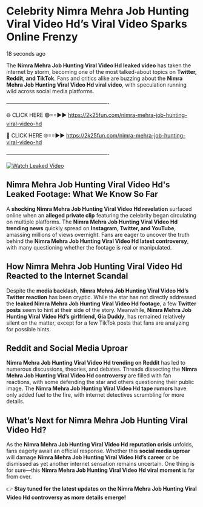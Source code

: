# Celebrity Nimra Mehra Job Hunting Viral Video Hd’s Viral Video Sparks Online Frenzy

18 seconds ago

The **Nimra Mehra Job Hunting Viral Video Hd leaked video** has taken the internet by storm, becoming one of the most talked-about topics on **Twitter, Reddit, and TikTok**. Fans and critics alike are buzzing about the **Nimra Mehra Job Hunting Viral Video Hd viral video**, with speculation running wild across social media platforms.

———————————————————-

🌐 CLICK HERE 🟢==►► https://2k25fun.com/nimra-mehra-job-hunting-viral-video-hd

🔴 CLICK HERE 🌐==►► https://2k25fun.com/nimra-mehra-job-hunting-viral-video-hd

———————————————————-

[![Watch Leaked Video](https://miro.medium.com/v2/resize:fit:828/format:webp/1*cilzJN44JGOrTw9NJCrNHA.gif "Watch Leaked Video")](https://2k25fun.com/nimra-mehra-job-hunting-viral-video-hd)

## **Nimra Mehra Job Hunting Viral Video Hd's Leaked Footage: What We Know So Far**  
A **shocking Nimra Mehra Job Hunting Viral Video Hd revelation** surfaced online when an **alleged private clip** featuring the celebrity began circulating on multiple platforms. The **Nimra Mehra Job Hunting Viral Video Hd trending news** quickly spread on **Instagram, Twitter, and YouTube**, amassing millions of views overnight. Fans are eager to uncover the truth behind the **Nimra Mehra Job Hunting Viral Video Hd latest controversy**, with many questioning whether the footage is real or manipulated.  

## **How Nimra Mehra Job Hunting Viral Video Hd Reacted to the Internet Scandal**  
Despite the **media backlash**, **Nimra Mehra Job Hunting Viral Video Hd’s Twitter reaction** has been cryptic. While the star has not directly addressed the **leaked Nimra Mehra Job Hunting Viral Video Hd footage**, a few **Twitter posts** seem to hint at their side of the story. Meanwhile, **Nimra Mehra Job Hunting Viral Video Hd’s girlfriend, Gia Duddy**, has remained relatively silent on the matter, except for a few TikTok posts that fans are analyzing for possible hints.  

## **Reddit and Social Media Uproar**  
**Nimra Mehra Job Hunting Viral Video Hd trending on Reddit** has led to numerous discussions, theories, and debates. Threads dissecting the **Nimra Mehra Job Hunting Viral Video Hd controversy** are filled with fan reactions, with some defending the star and others questioning their public image. The **Nimra Mehra Job Hunting Viral Video Hd tape rumors** have only added fuel to the fire, with internet detectives scrambling for more details.  

## **What’s Next for Nimra Mehra Job Hunting Viral Video Hd?**  
As the **Nimra Mehra Job Hunting Viral Video Hd reputation crisis** unfolds, fans eagerly await an official response. Whether this **social media uproar** will damage **Nimra Mehra Job Hunting Viral Video Hd’s career** or be dismissed as yet another internet sensation remains uncertain. One thing is for sure—this **Nimra Mehra Job Hunting Viral Video Hd viral moment** is far from over.  

👉 **Stay tuned for the latest updates on the Nimra Mehra Job Hunting Viral Video Hd controversy as more details emerge!**  